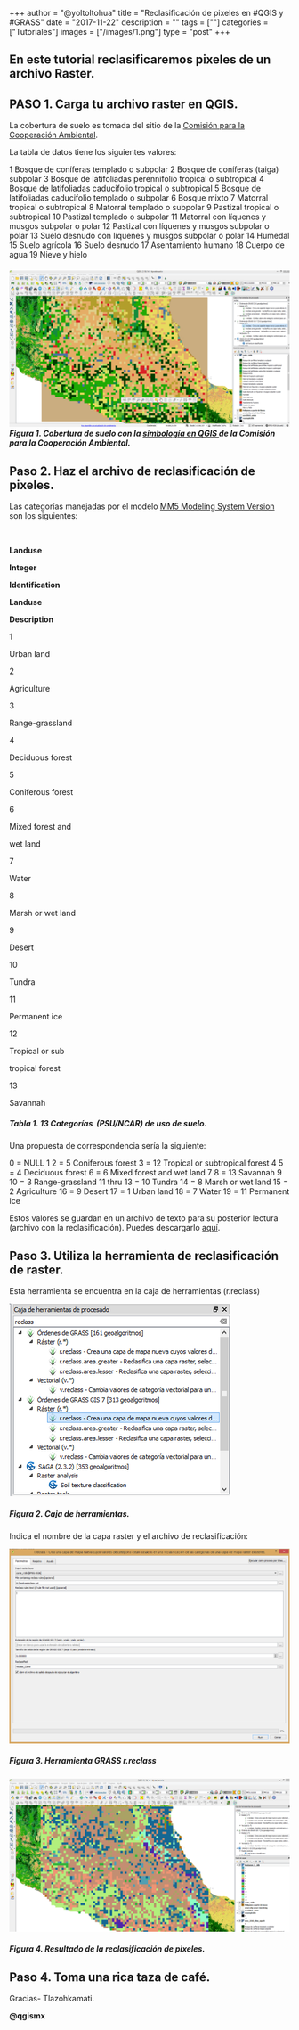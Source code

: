 +++
author = "@yoltoltohua"
title = "Reclasificación de pixeles en #QGIS y #GRASS"
date = "2017-11-22"
description = ""
tags = [""]
categories = ["Tutoriales"]
images  = ["/images/1.png"]
type = "post"
+++

## En este tutorial reclasificaremos pixeles de un archivo Raster.

## PASO 1. Carga tu archivo raster en QGIS.

La cobertura de suelo es tomada del sitio de la [Comisión para la Cooperación Ambiental](http://www.cec.org/es/herramientas-y-recursos/archivos-cartogr%C3%A1ficos/cobertura-del-suelo-2010-landsat-30m).

La tabla de datos tiene los siguientes valores:

1 Bosque de coníferas templado o subpolar 2 Bosque de coníferas (taiga) subpolar 3 Bosque de latifoliadas perennifolio tropical o subtropical 4 Bosque de latifoliadas caducifolio tropical o subtropical 5 Bosque de latifoliadas caducifolio templado o subpolar 6 Bosque mixto 7 Matorral tropical o subtropical 8 Matorral templado o subpolar 9 Pastizal tropical o subtropical 10 Pastizal templado o subpolar 11 Matorral con líquenes y musgos subpolar o polar 12 Pastizal con líquenes y musgos subpolar o polar 13 Suelo desnudo con líquenes y musgos subpolar o polar 14 Humedal 15 Suelo agrícola 16 Suelo desnudo 17 Asentamiento humano 18 Cuerpo de agua 19 Nieve y hielo

##### ![1](/images/1.png)Figura 1. Cobertura de suelo con la [simbología en QGIS ](https://github.com/qgismexico/simbologias)de la Comisión para la Cooperación Ambiental.

## Paso 2. Haz el archivo de reclasificación de pixeles.

Las categorías manejadas por el modelo [MM5 Modeling System Version](http://www2.mmm.ucar.edu/mm5/documents/MM5_tut_Web_notes/TERRAIN/terrain.htm) son los siguientes:

 



**Landuse**

**Integer**

**Identification**

**Landuse**

**Description**

1

Urban land

2

Agriculture

3

Range-grassland

4

Deciduous forest

5

Coniferous forest

6

Mixed forest and

wet land

7

Water

8

Marsh or wet land

9

Desert

10

Tundra

11

Permanent ice

12

Tropical or sub

tropical forest

13

Savannah

##### Tabla 1. 13 Categorías  (PSU/NCAR) de uso de suelo.

Una propuesta de correspondencia sería la siguiente:

0 = NULL 1 2 = 5 Coniferous forest 3 = 12 Tropical or subtropical forest 4 5 = 4 Deciduous forest 6 = 6 Mixed forest and wet land 7 8 = 13 Savannah 9 10 = 3 Range-grassland 11 thru 13 = 10 Tundra 14 = 8 Marsh or wet land 15 = 2 Agriculture 16 = 9 Desert 17 = 1 Urban land 18 = 7 Water 19 = 11 Permanent ice

Estos valores se guardan en un archivo de texto para su posterior lectura (archivo con la reclasificación). Puedes descargarlo [aquí](https://github.com/qgismexico/simbologias/blob/master/landusereclass.txt).

## Paso 3. Utiliza la herramienta de reclasificación de raster.

Esta herramienta se encuentra en la caja de herramientas (r.reclass)

![2](/images/2.png)

##### Figura 2. Caja de herramientas.

Indica el nombre de la capa raster y el archivo de reclasificación:

![5](/images/5.png)

##### Figura 3. Herramienta GRASS r.reclass

![4](/images/4.png)

##### Figura 4. Resultado de la reclasificación de pixeles.

## Paso 4. Toma una rica taza de café.

Gracias- Tlazohkamati.

**@qgismx**
